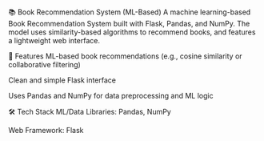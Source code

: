 📚 Book Recommendation System (ML-Based)
A machine learning-based Book Recommendation System built with Flask, Pandas, and NumPy. The model uses similarity-based algorithms to recommend books, and features a lightweight web interface.

🚀 Features
ML-based book recommendations (e.g., cosine similarity or collaborative filtering)

Clean and simple Flask interface

Uses Pandas and NumPy for data preprocessing and ML logic

🛠️ Tech Stack
ML/Data Libraries: Pandas, NumPy

Web Framework: Flask
